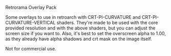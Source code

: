 Retrorama Overlay Pack 

Some overlays to use in retroarch with CRT-PI-CURVATURE and CRT-PI-CURVATURE-VERTICAL shaders.
They're made to be used with the core provided resolution and with the above shaders, but you can adjust the screen size if you want to.
Also, it's best to set the overscreen alpha to 1.00, as they already have alpha shadows and crt mask on the image itself.

Not for commercial use.
